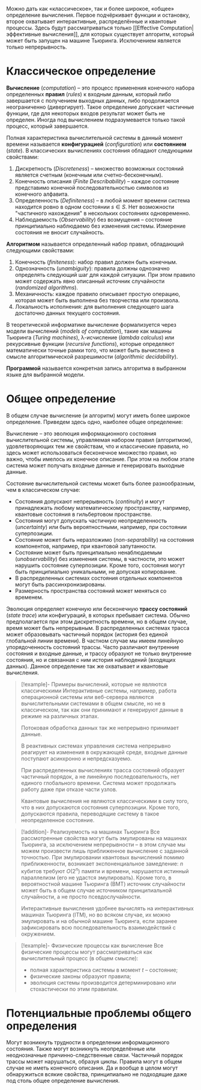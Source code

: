 
Можно дать как «классическое», так и более широкое, «общее» определение вычисления. Первое подчёркивает функции и остановку, второе охватывает интерактивные, распределённые и квантовые процессы. Здесь будут рассматриваться только [[Effective Computation|эффективные вычисления]], для которых существует алгоритм, который может быть запущен на машине Тьюринга. Исключением является только непрерывность. 

# Классическое определение

**Вычисление** (_computation_) – это процесс применения конечного набора определенных **правил** (*rules*) к входным данным, который либо завершается с получением выходных данных, либо продолжается неограниченно (дивергирует). Такое определение допускает частичные функции, где для некоторых входов результат может быть не определен. Иногда под вычислением подразумевается только такой процесс, который завершается.

Полная характеристика вычислительной системы в данный момент времени называется **конфигурацией** (*configuration*) или **состоянием** (*state*). В классических вычислениях состояния обладают следующими свойствами:
1. Дискретность (_Discreteness_) – множество возможных состояний является счетным (конечным или счетно-бесконечным). 
2. Конечность описания (_Finite Describability_) – каждое состояние представимо конечной последовательностью символов из конечного алфавита. 
3. Определенность (_Definiteness_) – в любой момент времени система находится ровно в одном состоянии $s∈S$. Нет возможности "частичного нахождения" в нескольких состояниях одновременно.
4. Наблюдаемость (_Observability_) без возмущения – cостояние принципиально наблюдаемо без изменения системы. Измерение состояния не вносит случайность.

**Алгоритмом** называется определенный набор правил, обладающий следующими свойствами:
1. Конечность (*finiteness*): набор правил должен быть конечным.
2. Однозначность (*unambiguity*): правила должны однозначно определять следующий шаг для каждой ситуации. При этом правило может содержать явно описанный источник случайности (_randomized algorithms_).
3. Механичность: каждое правило описывает простую операцию, которая может быть выполнена без творчества или произвола.
4. Локальность исполнения: для выполнения следующего шага достаточно данных текущего состояния.

В теоретической информатике вычисление формализуется через модели вычислений (*models of computation*), такие как машины Тьюринга (*Turing machines*), λ-исчисление (*lambda calculus*) или рекурсивные функции (*recursive functions*), которые определяют математически точные рамки того, что может быть вычислено в смысле алгоритмической разрешимости (*algorithmic decidability*).

**Программой** называется конкретная запись алгоритма в выбранном языке для выбранной модели.

# Общее определение 

В общем случае вычисление (и алгоритм) могут иметь более широкое определение. Приведем здесь одно, наиболее общее определение:

Вычисление – это эволюция информационного состояния вычислительной системы, управляемая набором правил (алгоритмом), удовлетворяющих тем же свойствам, что и классические правила, но здесь может использоваться бесконечное множество правил, но важно, чтобы имелось их конечное описание. При этом на любом этапе система может получать входные данные и генерировать выходные данные. 

Состояние вычислительной системы может быть более разнообразным, чем в классическом случае: 
- Состояния допускают непрерывность (*continuity*) и могут принадлежать любому математическому пространству, например, квантовые состояния в гильбертовом пространстве.
- Состояния могут допускать частичную неопределенность (*uncertainty*) или быть вероятностными, например, при состоянии суперпозиции.
- Состояние может быть неразложимо (*non-separability*) на состояния компонентов, например, при квантовой запутанности.
- Состояние может быть принципиально ненаблюдаемым (*unobservability*) без изменения системы, в частности, это может нарушить состояние суперпозиции. Кроме того, состояния могут быть принципиально уникальными, не допуская копирование.
- В распределенных системах состояния отдельных компонентов могут быть рассинхронизированы.
- Размерность пространства состояний может меняться со временем.

Эволюция определяет конечную или бесконечную **трассу состояний** (*state trace*) или конфигураций, в которых пребывает система. Обычно предполагается при этом дискретность времени, но в общем случае, время может быть непрерывным. В распределенных системах трасса может образовывать частичный порядок (история без единой глобальной линии времени). В частном случае мы имеем линейную упорядоченность состояний трассы. Часто различают внутренние состояния и входные данные, и трассу образуют не только внутренние состояния, но и связанная с ним история наблюдений (входящих данных). Данное определение так же охватывает и квантовые вычисления.

>[!example]- Примеры вычислений, которые не являются классическими 
> Интерактивные системы, например, работа операционной системы или веб-сервера являются вычислительными системами в общем смысле, но не в классическом, так как они принимают и генерируют данные в режиме на различных этапах. 
> 
> Потоковая обработка данных так же непрерывно принимает данные. 
> 
> В реактивных системах управления система непрерывно реагирует на изменения в окружающей среде, входные данные поступают асинхронно и непредсказуемо.
> 
> При распределенных вычислениях трасса состояний образует частичный порядок, а не линейную последовательность, нет единого глобального времени. Система может продолжать работу даже при отказе части узлов. 
> 
> Квантовые вычисления не являются классическими в силу того, что в них допускаются состояния суперпозиции. Кроме того, допускаются правила, переводящие систему в такое неопределенное состояние.

>[!addition]- Реализуемость на машинах Тьюринга
> Все рассмотренные свойства могут быть эмулированы на машинах Тьюринга, за исключением непрерывности – в этом случае мы можем произвести лишь приближенное вычисление с заданной точностью. При эмулировании квантовых вычислений помимо приближенности, возникает экспоненциальное замедление: $n$ кубитов требуют $O(2^n)$ памяти и времени, нарушается истинный параллелизм (его не удастся эмулировать). Кроме того, в вероятностной машине Тьюринга (ВМТ) источник случайности может быть в общем случае источником принципиальной случайности, а не просто псевдослучайности. 
> 
> Интерактивные вычисления удобнее вычислять на интерактивных машинах Тьюринга (ITM), но во всяком случае, их можно эмулировать и на обычной машине Тьюринга, если заранее зафиксировать всю последовательность взаимодействий с окружением.  

>[!example]- Физические процессы как вычисление
> Все физические процессы могут рассматриваться как вычислительный процесс (в общем смысле): 
> - полная характеристика системы в момент $t$ – состояние;
> - физические законы образуют правила;
> - эволюция системы производится детерминировано или стохастически по этим правилам.

# Потенциальные проблемы общего определения

Могут возникнуть трудности в определении информационного состояния. Также могут возникнуть неопределённые или неоднозначные причинно-следственные связи. Частичный порядок трассы может нарушаться, образуя циклы. Правила могут в общем случае не иметь конечного описания. Да и вообще в целом могут обнаружиться всякие свойства, принципиально не подходящие даже под столь общее определение вычисления.


